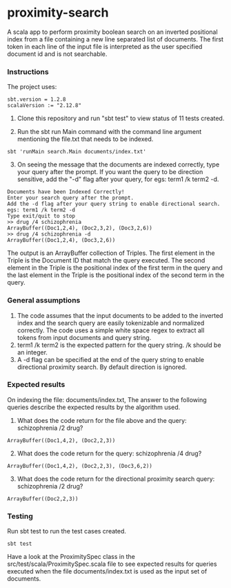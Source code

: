 # proximity-search

A scala app to perform proximity boolean search on an inverted positional index from a file containing a new line separated list of documents.
The first token in each line of the input file is interpreted as the user specified document id and is not searchable.

### Instructions

The project uses:
```
sbt.version = 1.2.8
scalaVersion := "2.12.8"
```

1. Clone this repository and run "sbt test" to view status of 11 tests created.

2. Run the sbt run Main command with the command line argument mentioning the file.txt that needs to be indexed.

```
sbt 'runMain search.Main documents/index.txt'
```

3. On seeing the message that the documents are indexed correctly, type your query after the prompt. 
If you want the query to be direction sensitive, add the "-d" flag after your query, for egs: term1 /k term2 -d.

```
Documents have been Indexed Correctly!
Enter your search query after the prompt.
Add the -d flag after your query string to enable directional search. egs: term1 /k term2 -d
Type exit/quit to stop
>> drug /4 schizophrenia
ArrayBuffer((Doc1,2,4), (Doc2,3,2), (Doc3,2,6))
>> drug /4 schizophrenia -d
ArrayBuffer((Doc1,2,4), (Doc3,2,6))
```

The output is an ArrayBuffer collection of Triples. The first element in the Triple is the Document ID that match the query executed.
The second element in the Triple is the positional index of the first term in the query and the last element in the Triple is the positional index of the second term in the query.

### General assumptions
1. The code assumes that the input documents to be added to the inverted index and the search query are easily tokenizable and normalized correctly.
The code uses a simple white space regex to extract all tokens from input documents and query string.
2. term1 /k term2 is the expected pattern for the query string. /k should be an integer. 
3. A -d flag can be specified at the end of the query string to enable directional proximity search. By default direction is ignored.

### Expected results

On indexing the file: documents/index.txt, The answer to the following queries describe the expected results by the algorithm used.

1. What does the code return for the file above and the query: schizophrenia /2 drug?

```
ArrayBuffer((Doc1,4,2), (Doc2,2,3))
```

2. What does the code return for the query: schizophrenia /4 drug?
```
ArrayBuffer((Doc1,4,2), (Doc2,2,3), (Doc3,6,2))
```

3. What does the code return for the directional proximity search query: schizophrenia /2 drug?

```
ArrayBuffer((Doc2,2,3))
```

### Testing

Run sbt test to run the test cases created.

```
sbt test
```

Have a look at the ProximitySpec class in the src/test/scala/ProximitySpec.scala file to see expected results for queries executed when the file documents/index.txt is used as the input set of documents.